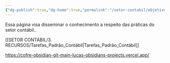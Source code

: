 ```yaml
---
{"dg-publish":true,"dg-home":true,"permalink":"/setor-contabil/objetivo-da-pagina/","tags":["gardenEntry"],"dgPassFrontmatter":true}
---
```



Essa página visa disseminar o conhecimento a respeito das práticas do setor contábil..

[[SETOR CONTÁBIL/3. RECURSOS/Tarefas_Padrão_Contábil\|Tarefas_Padrão_Contábil]]

https://cofre-obsidian-git-main-lucas-obsidians-projects.vercel.app/